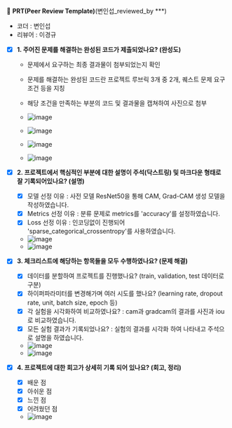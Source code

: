 🔑 **PRT(Peer Review Template)**(변인섭_reviewed_by ***)
- 코더 : 변인섭
- 리뷰어 : 이경규

- [x]  **1. 주어진 문제를 해결하는 완성된 코드가 제출되었나요? (완성도)**
    - 문제에서 요구하는 최종 결과물이 첨부되었는지 확인
    - 문제를 해결하는 완성된 코드란 프로젝트 루브릭 3개 중 2개, 퀘스트 문제 요구조건 등을 지칭
    - 해당 조건을 만족하는 부분의 코드 및 결과물을 캡쳐하여 사진으로 첨부
    
    - ![image](https://github.com/inseopbyeon/aiffel_assignment/assets/154392651/03e397e8-01ad-4579-b9ab-2e3f6703f608)
    - ![image](https://github.com/inseopbyeon/aiffel_assignment/assets/154392651/873e29ba-4612-46fc-9ba5-65b020ab523c)
    - ![image](https://github.com/inseopbyeon/aiffel_assignment/assets/154392651/ff86e8bd-c799-4618-9eb2-22596eb0e593)
    - ![image](https://github.com/inseopbyeon/aiffel_assignment/assets/154392651/fbbe483b-fcd2-49ec-bbff-868dcba8ae0d)

- [x]  **2. 프로젝트에서 핵심적인 부분에 대한 설명이 주석(닥스트링) 및 마크다운 형태로 잘 기록되어있나요? (설명)**
    - [x]  모델 선정 이유 : 사전 모델 ResNet50을 통해 CAM, Grad-CAM 생성 모델을 작성하였습니다.
    - [x]  Metrics 선정 이유 : 분류 문제로 metrics를 'accuracy'를 설정하였습니다.
    - [x]  Loss 선정 이유 : 인코딩없이 진행되어 'sparse_categorical_crossentropy'를 사용하였습니다.
   
    - ![image](https://github.com/inseopbyeon/aiffel_assignment/assets/154392651/fd21dc18-35a5-4887-8993-854bab05b9b8)
    - ![image](https://github.com/inseopbyeon/aiffel_assignment/assets/154392651/4ce1abcd-dabe-4fbb-b8c1-0b6d041bbce0)

- [x]  **3. 체크리스트에 해당하는 항목들을 모두 수행하였나요? (문제 해결)**
    - [x]  데이터를 분할하여 프로젝트를 진행했나요? (train, validation, test 데이터로 구분)
    - [x]  하이퍼파라미터를 변경해가며 여러 시도를 했나요? (learning rate, dropout rate, unit, batch size, epoch 등)
    - [x]  각 실험을 시각화하여 비교하였나요? : cam과 gradcam의 결과를 사진과 iou로 비교하였습니다.
    - [x]  모든 실험 결과가 기록되었나요? : 실험의 결과를 시각화 하여 나타내고 주석으로 설명을 하였습니다.
    
    - ![image](https://github.com/inseopbyeon/aiffel_assignment/assets/154392651/7cf82699-61e3-4861-95db-beda374acf74)
    - ![image](https://github.com/inseopbyeon/aiffel_assignment/assets/154392651/4349ecad-7f5d-461a-82eb-3f19ea879c3f)

- [x]  **4. 프로젝트에 대한 회고가 상세히 기록 되어 있나요? (회고, 정리)**
    - [x]  배운 점
    - [x]  아쉬운 점
    - [x]  느낀 점
    - [x]  어려웠던 점
    
    - ![image](https://github.com/inseopbyeon/aiffel_assignment/assets/154392651/50bff0ed-68db-4b87-95ce-73468d7c103b)
